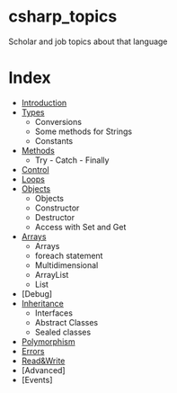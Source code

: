 # csharp_topics
Scholar and job topics about that language

# Index

* [Introduction](docs/01introduction.md)
* [Types](docs/02types.md)
    * Conversions
    * Some methods for Strings
    * Constants
* [Methods](docs/03methods.md)
    * Try - Catch - Finally
* [Control](docs/04control.md)
* [Loops](docs/05loops.md)
* [Objects](docs/06object.md)
    * Objects
    * Constructor
    * Destructor
    * Access with Set and Get
* [Arrays](docs/07array.md)
    * Arrays
    * foreach statement
    * Multidimensional
    * ArrayList
    * List
* [Debug]
* [Inheritance](docs/08inheritance.md)
    * Interfaces
    * Abstract Classes
    * Sealed classes
* [Polymorphism](docs/09polymorphism.md)
* [Errors](docs/10errors.md)
* [Read&Write](docs/11readandwrite.md)
* [Advanced]
* [Events]


```cs
```

```cs
```

```cs
```

```cs
```

```cs
```

```cs
```

```cs
```

```cs
```

```cs
```

```cs
```


```cs
```

```cs
```

```cs
```

```cs
```

```cs
```

```cs
```

```cs
```

```cs
```

```cs
```
```cs
```

```cs
```

```cs
```

```cs
```

```cs
```

```cs
```

```cs
```

```cs
```

```cs
```

```cs
```
```cs
```

```cs
```

```cs
```

```cs
```

```cs
```

```cs
```

```cs
```

```cs
```

```cs
```

```cs
```


```cs
```

```cs
```

```cs
```

```cs
```

```cs
```

```cs
```

```cs
```

```cs
```

```cs
```
```cs
```

```cs
```

```cs
```

```cs
```

```cs
```

```cs
```

```cs
```

```cs
```

```cs
```

```cs
```
```cs
```

```cs
```

```cs
```

```cs
```

```cs
```

```cs
```

```cs
```

```cs
```

```cs
```

```cs
```


```cs
```

```cs
```

```cs
```

```cs
```

```cs
```

```cs
```

```cs
```

```cs
```

```cs
```
```cs
```

```cs
```

```cs
```

```cs
```

```cs
```

```cs
```

```cs
```

```cs
```

```cs
```

```cs
```
```cs
```

```cs
```

```cs
```

```cs
```

```cs
```

```cs
```

```cs
```

```cs
```

```cs
```

```cs
```